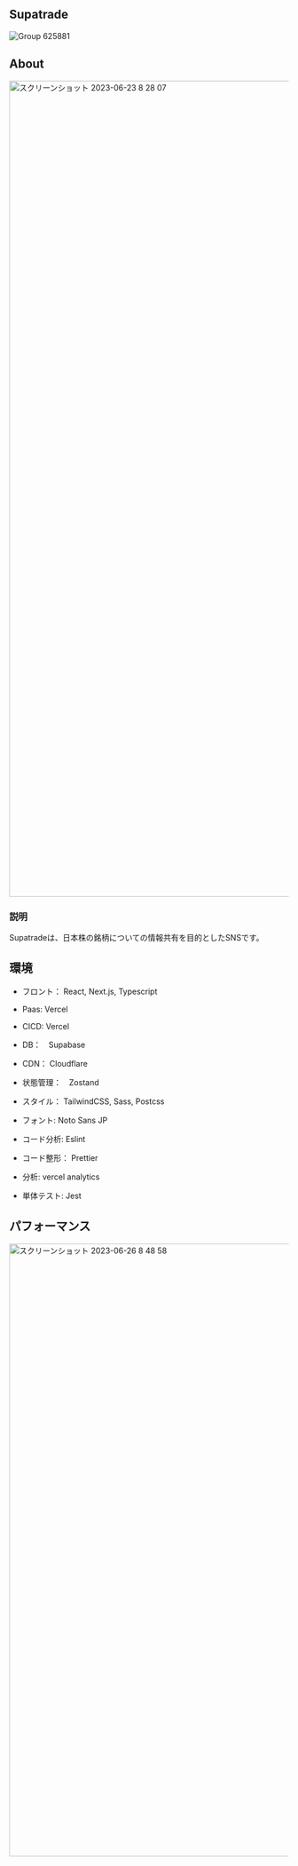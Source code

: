 ## Supatrade
![Group 625881](https://github.com/kuroro-31/Supatrade/assets/34049491/ce2d4f41-682e-47f8-bf58-cefb8fc95c11)

## About
<img width="1470" alt="スクリーンショット 2023-06-23 8 28 07" src="https://github.com/kuroro-31/Supatrade/assets/34049491/7763b689-e9a4-4933-a017-897accb28b6c">

### 説明
Supatradeは、日本株の銘柄についての情報共有を目的としたSNSです。

## 環境
- フロント： 
React, Next.js, Typescript
- Paas: Vercel
- CICD: Vercel
- DB：　Supabase
- CDN： Cloudflare
- 状態管理：　Zostand
- スタイル： TailwindCSS, Sass, Postcss
- フォント: Noto Sans JP
- コード分析: Eslint
- コード整形： Prettier

- 分析: vercel analytics
- 単体テスト: Jest

## パフォーマンス
<img width="1104" alt="スクリーンショット 2023-06-26 8 48 58" src="https://github.com/kuroro-31/Supatrade/assets/34049491/5e31f060-d076-49e6-ad97-cb5b8ad1ba24">
